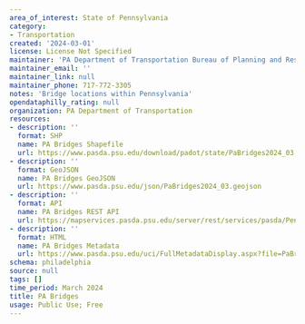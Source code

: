 ```yaml
---
area_of_interest: State of Pennsylvania
category:
- Transportation
created: '2024-03-01'
license: License Not Specified
maintainer: 'PA Department of Transportation Bureau of Planning and Research'
maintainer_email: ''
maintainer_link: null
maintainer_phone: 717-772-3305
notes: 'Bridge locations within Pennsylvania'
opendataphilly_rating: null
organization: PA Department of Transportation
resources:
- description: ''
  format: SHP
  name: PA Bridges Shapefile
  url: https://www.pasda.psu.edu/download/padot/state/PaBridges2024_03.zip
- description: ''
  format: GeoJSON
  name: PA Bridges GeoJSON
  url: https://www.pasda.psu.edu/json/PaBridges2024_03.geojson
- description: ''
  format: API
  name: PA Bridges REST API
  url: https://mapservices.pasda.psu.edu/server/rest/services/pasda/PennDOT/MapServer
- description: ''
  format: HTML
  name: PA Bridges Metadata
  url: https://www.pasda.psu.edu/uci/FullMetadataDisplay.aspx?file=PaBridges2024_03.xml
schema: philadelphia
source: null
tags: []
time_period: March 2024
title: PA Bridges
usage: Public Use; Free
---
```



